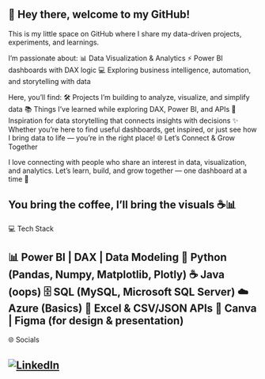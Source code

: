 👋 Hey there, welcome to my GitHub!
------------------------------------------------------------------------------------------------------------------------------------------------------------------------------------------------------
This is my little space on GitHub where I share my data-driven projects, experiments, and learnings.

I’m passionate about:
📊 Data Visualization & Analytics
⚡ Power BI dashboards with DAX logic
💻 Exploring business intelligence, automation, and storytelling with data

Here, you’ll find:
🛠️ Projects I’m building to analyze, visualize, and simplify data
📚 Things I’ve learned while exploring DAX, Power BI, and APIs
🌱 Inspiration for data storytelling that connects insights with decisions
✨ Whether you’re here to find useful dashboards, get inspired, or just see how I bring data to life — you’re in the right place!
🌐 Let’s Connect & Grow Together

I love connecting with people who share an interest in data, visualization, and analytics.
Let’s learn, build, and grow together — one dashboard at a time 🚀

You bring the coffee, I’ll bring the visuals ☕📊
----------------------------------------------------------------------------------------------------------------------------------------------------------------------------------------------------

💻 Tech Stack

📊 Power BI | DAX | Data Modeling
🐍 Python (Pandas, Numpy, Matplotlib, Plotly)
☕ Java (oops)
🗄️ SQL (MySQL, Microsoft SQL Server)
☁️ Azure (Basics)
📑 Excel & CSV/JSON APIs
🎨 Canva | Figma (for design & presentation)
------------------------------------------------------------------------------------------------------------------------------------------------------------------------------------------------------
🌐 Socials  

[![LinkedIn](https://www.linkedin.com/feed/)](https://linkedin.com/) 
------------------------------------------------------------------------------------------------------------------------------------------------------------------------------------------------------
